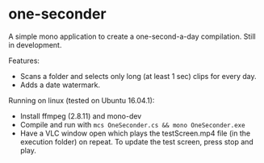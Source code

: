 # one-seconder
A simple mono application to create a one-second-a-day compilation. Still in development.

Features:
- Scans a folder and selects only long (at least 1 sec) clips for every day.
- Adds a date watermark.

Running on linux (tested on Ubuntu 16.04.1):
- Install ffmpeg (2.8.11) and mono-dev
- Compile and run with `mcs OneSeconder.cs && mono OneSeconder.exe`
- Have a VLC window open which plays the testScreen.mp4 file (in the execution folder) on repeat. To update the test screen, press stop and play.

